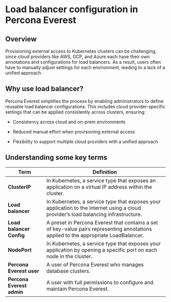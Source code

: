 # Load balancer configuration in Percona Everest

## Overview

Provisioning external access to Kubernetes clusters can be challenging, since cloud providers like AWS, GCP, and Azure each have their own annotations and configurations for load balancers. As a result, users often have to manually adjust settings for each environment, leading to a lack of a unified approach.

## Why use load balancer?

Percona Everest simplifies the process by enabling administrators to define reusable load balancer configurations. This includes cloud provider-specific settings that can be applied consistently across clusters, ensuring:

- Consistency across cloud and on-prem environments

- Reduced manual effort when provisioning external access

- Flexibility to support multiple cloud providers with a unified approach



## Understanding some key terms

| **Term**                  | **Definition**                                                                                                                                            |
| ------------------------- | --------------------------------------------------------------------------------------------------------------------------------------------------------- |
| **ClusterIP** | In Kubernetes, a service type that exposes an application on a virtual IP address within the cluster. |
| **Load balancer**| In Kubernetes, a service type that exposes your application to the internet using a cloud provider’s load balancing infrastructure.|
| **Load balancer Config**  | A preset in Percona Everest that contains a set of key-value pairs representing annotations applied to the appropriate LoadBalancer.|
| **NodePort**| In Kubernetes, a service type that exposes your application by opening a specific port on each node in the cluster.|
| **Percona Everest user**  | A user of Percona Everest who manages database clusters.  |
| **Percona Everest admin** | A user with full permissions to configure and maintain Percona Everest.|

